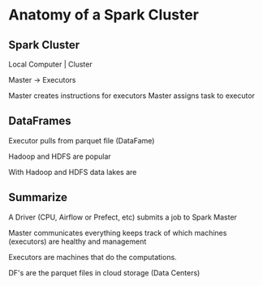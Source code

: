 # Anatomy of a Spark Cluster

## Spark Cluster
Local Computer | Cluster

Master -> Executors

Master creates instructions for executors
Master assigns task to executor

## DataFrames
Executor pulls from parquet file (DataFame)

Hadoop and HDFS are popular 

With Hadoop and HDFS data lakes are 

## Summarize
A Driver (CPU, Airflow or Prefect, etc) submits a job to Spark Master

Master communicates everything keeps track of which machines (executors) are healthy and management

Executors are machines that do the computations.

DF's are the parquet files in cloud storage (Data Centers)

